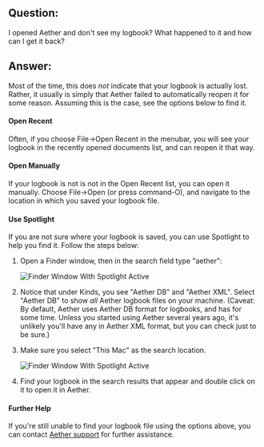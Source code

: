 ## Question:

I opened Aether and don't see my logbook? What happened to it and how can I get it back?

## Answer:

Most of the time, this does *not* indicate that your logbook is actually lost. Rather, it usually is simply that Aether failed to automatically reopen it for some reason. Assuming this is the case, see the options below to find it.

#### Open Recent

Often, if you choose File->Open Recent in the menubar, you will see your logbook in the recently opened documents list, and can reopen it that way.

#### Open Manually

If your logbook is not is not in the Open Recent list, you can open it manually. Choose File->Open (or press command-O), and navigate to the location in which you saved your logbook file.

#### Use Spotlight

If you are not sure where your logbook is saved, you can use Spotlight to help you find it. Follow the steps below:

1. Open a Finder window, then in the search field type "aether":

    ![Finder Window With Spotlight Active](../images/FinderSpotlight.png)

2. Notice that under Kinds, you see "Aether DB" and "Aether XML". Select "Aether DB" to show _all_ Aether logbook files on your machine. (Caveat: By default, Aether uses Aether DB format for logbooks, and has for some time. Unless you started using Aether several years ago, it's unlikely you'll have any in Aether XML format, but you can check just to be sure.)

3. Make sure you select "This Mac" as the search location.

    ![Finder Window With Spotlight Active](../images/FinderSpotlightFull.png)

4. Find your logbook in the search results that appear and double click on it to open it in Aether.

#### Further Help

If you're still unable to find your logbook file using the options above, you can contact [Aether support](https://www.aetherlog.com/contact.html) for further assistance.
